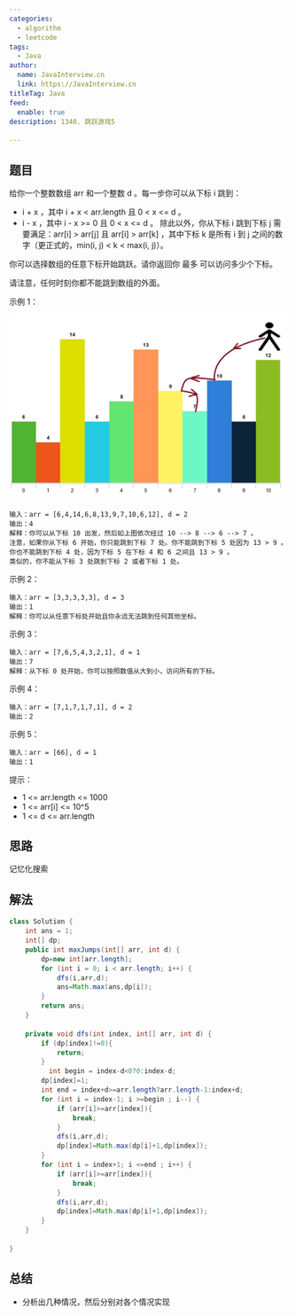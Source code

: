 ```yaml
---
categories:
  - algorithm
  - leetcode
tags:
  - Java
author: 
  name: JavaInterview.cn
  link: https://JavaInterview.cn
titleTag: Java
feed:
  enable: true
description: 1340. 跳跃游戏5

---
```


## 题目

给你一个整数数组 arr 和一个整数 d 。每一步你可以从下标 i 跳到：

* i + x ，其中 i + x < arr.length 且 0 < x <= d 。
* i - x ，其中 i - x >= 0 且 0 < x <= d 。
除此以外，你从下标 i 跳到下标 j 需要满足：arr[i] > arr[j] 且 arr[i] > arr[k] ，其中下标 k 是所有 i 到 j 之间的数字（更正式的，min(i, j) < k < max(i, j)）。

你可以选择数组的任意下标开始跳跃。请你返回你 最多 可以访问多少个下标。

请注意，任何时刻你都不能跳到数组的外面。



示例 1：

![meta-chart.jpeg](../../../media/pictures/leetcode/meta-chart.jpeg)

    输入：arr = [6,4,14,6,8,13,9,7,10,6,12], d = 2
    输出：4
    解释：你可以从下标 10 出发，然后如上图依次经过 10 --> 8 --> 6 --> 7 。
    注意，如果你从下标 6 开始，你只能跳到下标 7 处。你不能跳到下标 5 处因为 13 > 9 。你也不能跳到下标 4 处，因为下标 5 在下标 4 和 6 之间且 13 > 9 。
    类似的，你不能从下标 3 处跳到下标 2 或者下标 1 处。
示例 2：
    
    输入：arr = [3,3,3,3,3], d = 3
    输出：1
    解释：你可以从任意下标处开始且你永远无法跳到任何其他坐标。
示例 3：

    输入：arr = [7,6,5,4,3,2,1], d = 1
    输出：7
    解释：从下标 0 处开始，你可以按照数值从大到小，访问所有的下标。
示例 4：

    输入：arr = [7,1,7,1,7,1], d = 2
    输出：2
示例 5：

    输入：arr = [66], d = 1
    输出：1


提示：

* 1 <= arr.length <= 1000
* 1 <= arr[i] <= 10^5
* 1 <= d <= arr.length

## 思路

记忆化搜索

## 解法
```java
class Solution {
    int ans = 1;
    int[] dp;
    public int maxJumps(int[] arr, int d) {
        dp=new int[arr.length];
        for (int i = 0; i < arr.length; i++) {
            dfs(i,arr,d);
            ans=Math.max(ans,dp[i]);
        }
        return ans;
    }

    private void dfs(int index, int[] arr, int d) {
        if (dp[index]!=0){
            return;
        }
          int begin = index-d<0?0:index-d;
        dp[index]=1;
        int end = index+d>=arr.length?arr.length-1:index+d;
        for (int i = index-1; i >=begin ; i--) {
            if (arr[i]>=arr[index]){
                break;
            }
            dfs(i,arr,d);
            dp[index]=Math.max(dp[i]+1,dp[index]);
        }
        for (int i = index+1; i <=end ; i++) {
            if (arr[i]>=arr[index]){
                break;
            }
            dfs(i,arr,d);
            dp[index]=Math.max(dp[i]+1,dp[index]);
        }
    }

}

```

## 总结

- 分析出几种情况，然后分别对各个情况实现 
